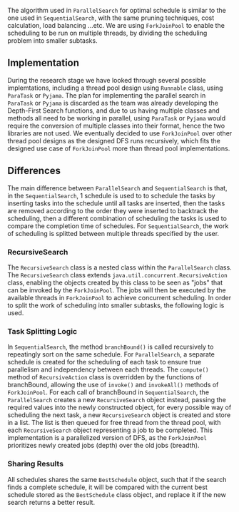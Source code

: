The algorithm used in `ParallelSearch` for optimal schedule is similar to the one used in `SequentialSearch`, with the same pruning techniques, cost calculation, load balancing ...etc. We are using `ForkJoinPool` to enable the scheduling to be run on multiple threads, by dividing the scheduling problem into smaller subtasks.

## Implementation
During the research stage we have looked through several possible implemtations, including a thread pool design using `Runnable` class, using  `ParaTask` or `Pyjama`. The plan for implementing the parallel search in `ParaTask` or `Pyjama` is discarded as the team was already developing the Depth-First Search functions, and due to us having multiple classes and methods all need to be working in parallel, using `ParaTask` or `Pyjama` would require the conversion of multiple classes into their format, hence the two libraries are not used. We eventually decided to use `ForkJoinPool` over other thread pool designs as the designed DFS runs recursively, which fits the designed use case of `ForkJoinPool` more than thread pool implementations. 

## Differences
The main difference between `ParallelSearch` and `SequentialSearch` is that, in the `SequentialSearch`, 1 schedule is used to to schedule the tasks by inserting tasks into the schedule until all tasks are inserted, then the tasks are removed according to the order they were inserted to backtrack the scheduling, then a different combination of scheduling the tasks is used to compare the completion time of schedules.
For `SequentialSearch`, the work of scheduling is splitted between multiple threads specified by the user. 
### RecursiveSearch
The `RecursiveSearch` class is a nested class within the `ParallelSearch` class. The `RecursiveSearch` class extends `java.util.concurrent.RecursiveAction` class, enabling the objects created by this class to be seen as "jobs" that can be invoked by the `ForkJoinPool`. The jobs will then be executed by the available threads in `ForkJoinPool` to achieve concurrent scheduling. In order to split the work of scheduling into smaller subtasks, the following logic is used.
### Task Splitting Logic
In `SequentialSearch`, the method `branchBound()` is called recursively to repeatingly sort on the same schedule. For `ParallelSearch`, a separate schedule is created for the scheduling of each task to ensure true parallelism and independency between each threads. The `compute()` method of `RecursiveAction` class is overridden by the functions of branchBound, allowing the use of `invoke()` and `invokeAll()` methods of `ForkJoinPool`. For each call of branchBound in `SequentialSearch`, the `ParallelSearch` creates a new `RecursiveSearch` object instead, passing the required values into the newly constructed object, for every possible way of scheduling the next task, a new `RecursiveSearch` object is created and store in a list. The list is then queued for free thread from the thread pool, with each `RecursiveSearch` object representing a job to be completed. This implementation is a parallelized version of DFS, as the `ForkJoinPool` prioritizes newly created jobs (depth) over the old jobs (breadth). 
### Sharing Results
All schedules shares the same `BestSchedule` object, such that if the search finds a complete schedule, it will be compared with the current best schedule stored as the `BestSchedule` class object, and replace it if the new search returns a better result.
